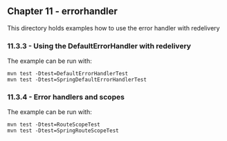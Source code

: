 Chapter 11 - errorhandler
-------------------------

This directory holds examples how to use the error handler with redelivery

### 11.3.3 - Using the DefaultErrorHandler with redelivery

The example can be run with:

    mvn test -Dtest=DefaultErrorHandlerTest
    mvn test -Dtest=SpringDefaultErrorHandlerTest

### 11.3.4 - Error handlers and scopes

The example can be run with:

    mvn test -Dtest=RouteScopeTest
    mvn test -Dtest=SpringRouteScopeTest

